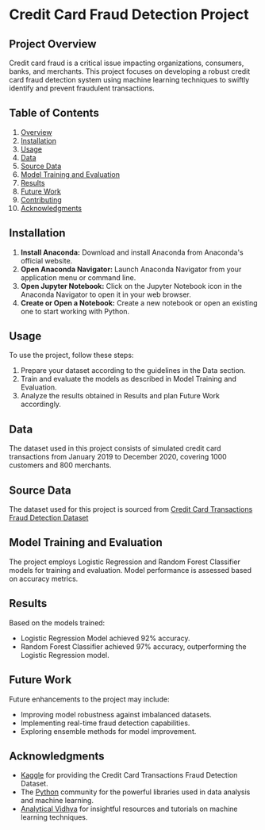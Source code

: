 # Credit Card Fraud Detection Project

## Project Overview

Credit card fraud is a critical issue impacting organizations, consumers, banks, and merchants. This project focuses on developing a robust credit card fraud detection system using machine learning techniques to swiftly identify and prevent fraudulent transactions.

## Table of Contents

1. [Overview](#Project-Overview)
2. [Installation](#installation)
3. [Usage](#usage)
4. [Data](#data)
5. [Source Data](#Source-data)
6. [Model Training and Evaluation](#model-training-and-evaluation)
7. [Results](#results)
8. [Future Work](#future-work)
9. [Contributing](#contributing)
10. [Acknowledgments](#acknowledgments)
    
## Installation

1. **Install Anaconda:** Download and install Anaconda from Anaconda's official website.
2. **Open Anaconda Navigator:** Launch Anaconda Navigator from your application menu or command line.
3. **Open Jupyter Notebook:** Click on the Jupyter Notebook icon in the Anaconda Navigator to open it in your web browser.
4. **Create or Open a Notebook:** Create a new notebook or open an existing one to start working with Python.

## Usage

To use the project, follow these steps:

1. Prepare your dataset according to the guidelines in the Data section.
2. Train and evaluate the models as described in Model Training and Evaluation.
3. Analyze the results obtained in Results and plan Future Work accordingly.

## Data

The dataset used in this project consists of simulated credit card transactions from January 2019 to December 2020, covering 1000 customers and 800 merchants.

## Source Data

The dataset used for this project is sourced from [Credit Card Transactions Fraud Detection Dataset](https://www.kaggle.com/datasets/kartik2112/fraud-detection)

## Model Training and Evaluation

The project employs Logistic Regression and Random Forest Classifier models for training and evaluation. Model performance is assessed based on accuracy metrics.

## Results

Based on the models trained:

- Logistic Regression Model achieved 92% accuracy.
- Random Forest Classifier achieved 97% accuracy, outperforming the Logistic Regression model.

## Future Work

Future enhancements to the project may include:

- Improving model robustness against imbalanced datasets.
- Implementing real-time fraud detection capabilities.
- Exploring ensemble methods for model improvement.

## Acknowledgments

- [Kaggle](https://www.kaggle.com/datasets/kartik2112/fraud-detection) for providing the Credit Card Transactions Fraud Detection Dataset.
- The [Python](https://www.python.org/) community for the powerful libraries used in data analysis and machine learning.
- [Analytical Vidhya](https://www.analyticsvidhya.com/) for insightful resources and tutorials on machine learning techniques.

